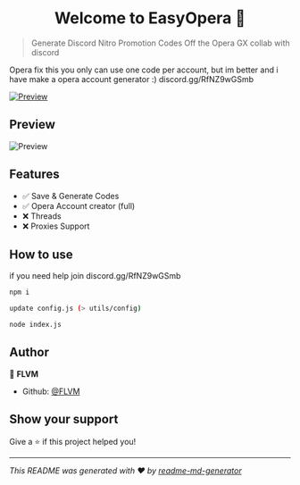 <h1 align="center">Welcome to EasyOpera 👋</h1>

> Generate Discord Nitro Promotion Codes Off the Opera GX collab with discord


Opera fix this you only can use one code per account, but im better and i have make a opera account generator :) discord.gg/RfNZ9wGSmb

[![Preview](https://support.discord.com/hc/article_attachments/19882336420247)](https://cdn.discordapp.com/attachments/1185526265231450212/1187877696148090960/j4ZlXZY.mp4)

## Preview 
![Preview](https://media.discordapp.net/attachments/1181289361980010628/1212495503263006800/image.png?ex=65f20b6f&is=65df966f&hm=628e3fd1e75fee6e62ec9783d65b4b3c8db6d72f475f6371b2ba8448cd061a20&=&format=webp&quality=lossless&width=810&height=332)

## Features 

- ✅ Save & Generate Codes 
- ✅ Opera Account creator (full)
- ❌ Threads
- ❌ Proxies Support


## How to use
if you need help join discord.gg/RfNZ9wGSmb
```sh
npm i 
```
```sh
update config.js (> utils/config)
```
```sh
node index.js
```
## Author

👤 **FLVM**

* Github: [@FLVM](https://github.com/FLVM)

## Show your support

Give a ⭐️ if this project helped you!

***
_This README was generated with ❤️ by [readme-md-generator](https://github.com/kefranabg/readme-md-generator)_
